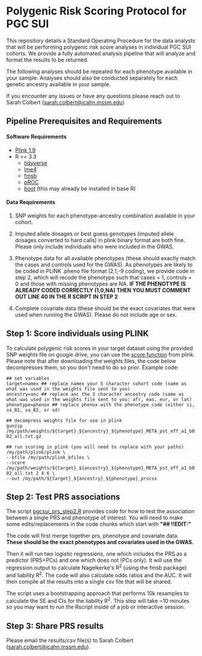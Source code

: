 # Polygenic Risk Scoring Protocol for PGC SUI
This repository details a Standard Operating Procedure for the data analysts that will be performing polygenic risk score analyses in individual PGC SUI cohorts. We provide a fully automated analysis pipeline that will analyze and format the results to be returned.

The following analyses should be repeated for each phenotype available in your sample. Analyses should also be conducted separately for each genetic ancestry available in your sample. 

If you encounter any issues or have any questions please reach out to Sarah Colbert (sarah.colbert@icahn.mssm.edu)

## Pipeline Prerequisites and Requirements

#### Software Requirements

* [Plink 1.9](https://www.cog-genomics.org/plink/)
* R >= 3.3
  * [tidyverse](https://github.com/tidyverse/tidyverse)
  * [lme4](https://cran.r-project.org/web/packages/lme4/index.html)
  * [fmsb](https://cran.r-project.org/web/packages/fmsb/index.html)
  * [pROC](https://cran.r-project.org/web/packages/pROC/index.html)
  * [boot](https://cran.r-project.org/web/packages/boot/index.html) (this may already be installed in base R)

#### Data Requirements

1) SNP weights for each phenotype-ancestry combination available in your cohort.

2) Imputed allele dosages or best guess genotypes (imputed allele dosages converted to hard calls) in plink binary format are both fine. Please only include individuals who were included in the GWAS. 

3) Phenotype data for all available phenotypes (these should exactly match the cases and controls used for the GWAS). As phenotypes are likely to be coded in PLINK .pheno file format (2,1,-9 coding), we provide code in step 2, which will recode the phenotype such that cases = 1, controls = 0 and those with missing phenotypes are NA. **IF THE PHENOTYPE IS ALREADY CODED CORRECTLY (1,0,NA) THEN YOU MUST COMMENT OUT LINE 40 IN THE R SCRIPT IN STEP 2**

4) Complete covariate data (these should be the exact covariates that were used when running the GWAS). Please do not include age or sex. 


## Step 1: Score individuals using PLINK

To calculate polygenic risk scores in your target dataset using the provided SNP weights file on google drive, you can use the [score function](https://www.cog-genomics.org/plink/1.9/score) from plink. Please note that after downloading the weights files, the code below decompresses them, so you don't need to do so prior. Example code: 

```
## set variables
target=namex ## replace namex your 5 character cohort code (same as what was used in the weights file sent to you)
ancestry=anc ## replace anc the 3 character ancestry code (same as what was used in the weights file sent to you: afr, eas, eur, or lat)
phenotype=phenox ## replace phenox with the phenotype code (either si, sa_B1, sa_B2, or sd)

## decompress weights file for use in plink
gunzip /my/path/weights/${target}_${ancestry}_${phenotype}_META_pst_eff_a1_b0.5_phi1e-02_all.txt.gz

## run scoring in plink (you will need to replace with your paths)
/my/path/plink/plink \
--bfile /my/path/plink_bfiles \ 
--score /my/path/weights/${target}_${ancestry}_${phenotype}_META_pst_eff_a1_b0.5_phi1e-02_all.txt 2 4 6 \
--out /my/path/${target}_${ancestry}_${phenotype}_prscsx
```

## Step 2: Test PRS associations

The script [pgcsui_prs_step2.R](https://github.com/sarahcolbert/PGC_SUI_PRS/blob/main/pgcsui_prs_step2.R) provides code for how to test the association between a single PRS and phenotype of interest. You will need to make some edits/replacements in the code chunks which start with **"## !!EDIT:"**

The code will first merge together prs, phenotype and covariate data. **These should be the exact phenotypes and covariates used in the GWAS.** 

Then it will run two logistic regressions, one which includes the PRS as a predictor (PRS+PCs) and one which does not (PCs only). It will use the regression output to calculate Nagelkerke's R<sup>2</sup> (using the fmsb package) and liability R<sup>2</sup>. The code will also calculate odds ratios and the AUC. It will then compile all the results into a single csv file that will be shared. 

The script uses a bootstrapping approach that performs 10k resamples to calculate the SE and CIs for the liability R<sup>2</sup>. This step will take ~10 minutes so you may want to run the Rscript inside of a job or interactive session.


## Step 3: Share PRS results

Please email the results/csv file(s) to Sarah Colbert (sarah.colbert@icahn.mssm.edu). 
